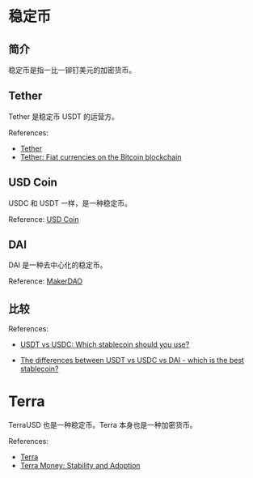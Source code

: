 # 稳定币

## 简介

稳定币是指一比一铆钉美元的加密货币。

## Tether

Tether 是稳定币 USDT 的运营方。

References:
- [Tether](https://tether.to/en/)
- [Tether: Fiat currencies on the Bitcoin blockchain](https://assets.ctfassets.net/vyse88cgwfbl/5UWgHMvz071t2Cq5yTw5vi/c9798ea8db99311bf90ebe0810938b01/TetherWhitePaper.pdf)

## USD Coin

USDC 和 USDT 一样，是一种稳定币。

Reference: [USD Coin](https://www.centre.io/usdc)

## DAI

DAI 是一种去中心化的稳定币。

Reference: [MakerDAO](https://makerdao.com/en/)

## 比较

References: 

- [USDT vs USDC: Which stablecoin should you use?](https://www.moonpay.com/blog/what-is-the-difference-between-usdt-and-usdc)

- [The differences between USDT vs USDC vs DAI - which is the best stablecoin?](https://www.exodus.com/blog/differences-between-usdt-usdc-dai/)

# Terra

TerraUSD 也是一种稳定币。Terra 本身也是一种加密货币。

References:

- [Terra](https://www.terra.money/)
- [Terra Money: Stability and Adoption](https://assets.website-files.com/611153e7af981472d8da199c/618b02d13e938ae1f8ad1e45_Terra_White_paper.pdf)

